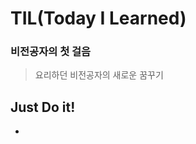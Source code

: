 # TIL(Today I Learned)

### 비전공자의 첫 걸음

> 요리하던 비전공자의 새로운 꿈꾸기



## Just Do it!

- [Git]: https://github.com/yummygyudon/TIL/blob/master/GitHub/GitHub.md

  

